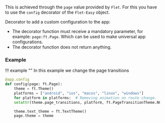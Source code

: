 This is achieved through the `page` value provided by `Flet`. For this you have to use the `config` decorator of the `Flet-Easy` object.

Decorator to add a custom configuration to the app:

* The decorator function must receive a mandatory parameter, for example: `page:ft.Page`. Which can be used to make universal app configurations.
* The decorator function does not return anything.

### Example
!!! example ""
    In this example we change the page transitions

```python hl_lines="1 9"
@app.config
def config(page: ft.Page):
    theme = ft.Theme()
    platforms = ["android", "ios", "macos", "linux", "windows"]
    for platform in platforms:  # Removing animation on route change.
    setattr(theme.page_transitions, platform, ft.PageTransitionTheme.NONE)

    theme.text_theme = ft.TextTheme()
    page.theme = theme
```
